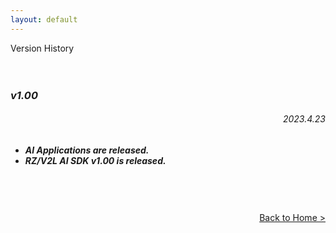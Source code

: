 ```yaml
---
layout: default
---
```


<div class="container">
    <div class="row">
        <div class="top col-12">
Version History
        </div>
    </div>
</div>
<div class="container">
    <div class="row">
        <div class="col-12">
<br>
<br>
            <i>
                <h3 style="margin-bottom: 3px;" >
v1.00
                </h3>
                <h6 align="right" >
2023.4.23
                </h6>
            </i>
            <h5>
            <ul>
                <li>
AI Applications are released.
                </li>
                <li>
RZ/V2L AI SDK v1.00 is released.
                </li>
            </ul>
        </h5>
        </div>
    </div>
<br>
<br>
<br>
    <div class="row">
        <div class="col-12" align="right">
            <a class="btn btn-secondary square-button" href="{{ site.url }}{{ site.baseurl }}{% link index.md %}" role="button">
Back to Home >
            </a>
        </div>
    </div>
</div>